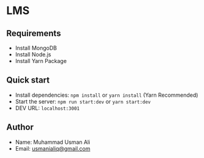 # LMS

## Requirements

- Install MongoDB
- Install Node.js
- Install Yarn Package

## Quick start

- Install dependencies: `npm install` or `yarn install` (Yarn Recommended)
- Start the server: `npm run start:dev` or `yarn start:dev`
- DEV URL: `localhost:3001`

## Author

- Name: Muhammad Usman Ali
- Email: usmanialiq@gmail.com
